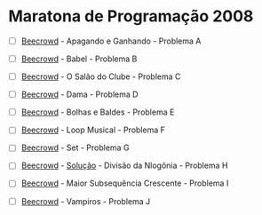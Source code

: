 # Maratona de Programação 2008

- [ ]  [Beecrowd](https://www.beecrowd.com.br/judge/pt/problems/view/1084) - Apagando e Ganhando - Problema A

- [ ]  [Beecrowd](https://www.beecrowd.com.br/judge/pt/problems/view/1085) - Babel - Problema B

- [ ]  [Beecrowd](https://www.beecrowd.com.br/judge/pt/problems/view/1086) - O Salão do Clube - Problema C

- [ ]  [Beecrowd](https://www.beecrowd.com.br/judge/pt/problems/view/1087) - Dama - Problema D

- [ ]  [Beecrowd](https://www.beecrowd.com.br/judge/pt/problems/view/1088) - Bolhas e Baldes - Problema E

- [ ]  [Beecrowd](https://www.beecrowd.com.br/judge/pt/problems/view/1089) - Loop Musical - Problema F

- [ ]  [Beecrowd](https://www.beecrowd.com.br/judge/pt/problems/view/1090) - Set - Problema G

- [ ]  [Beecrowd](https://www.beecrowd.com.br/judge/pt/problems/view/1091) - [Solução](https://github.com/ramon141/respostas_sbc/blob/main/2008/Divis%C3%A3o%20da%20Nlog%C3%B4nia/Main.java) - Divisão da Nlogônia - Problema H

- [ ]  [Beecrowd](https://www.beecrowd.com.br/judge/pt/problems/view/1092) - Maior Subsequência Crescente - Problema I

- [ ]  [Beecrowd](https://www.beecrowd.com.br/judge/pt/problems/view/1093) - Vampiros - Problema J